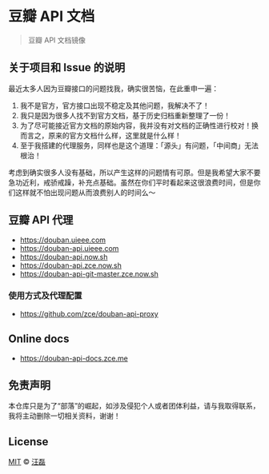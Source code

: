 # 豆瓣 API 文档

> 豆瓣 API 文档镜像

## 关于项目和 Issue 的说明

最近太多人因为豆瓣接口的问题找我，确实很苦恼，在此重申一遍：

1. 我不是官方，官方接口出现不稳定及其他问题，我解决不了！
2. 我只是因为很多人找不到官方文档，基于历史归档重新整理了一份！
3. 为了尽可能接近官方文档的原始内容，我并没有对文档的正确性进行校对！换而言之，原来的官方文档什么样，这里就是什么样！
4. 至于我搭建的代理服务，同样也是这个道理：「源头」有问题，「中间商」无法根治！

考虑到确实很多人没有基础，所以产生这样的问题情有可原。但是我希望大家不要急功近利，戒骄戒躁，补充点基础。虽然在你们平时看起来这很浪费时间，但是你们这样就不怕出现问题从而浪费别人的时间么～

## 豆瓣 API 代理

- https://douban.uieee.com
- https://douban-api.uieee.com
- https://douban-api.now.sh
- https://douban-api.zce.now.sh
- https://douban-api-git-master.zce.now.sh

### 使用方式及代理配置

- https://github.com/zce/douban-api-proxy

## Online docs

- https://douban-api-docs.zce.me

## 免责声明

本仓库只是为了“部落”的崛起，如涉及侵犯个人或者团体利益，请与我取得联系，我将主动删除一切相关资料，谢谢！

## License

[MIT](https://github.com/zce/douban-api-proxy/blob/master/LICENSE) &copy; [汪磊](https://zce.me)
